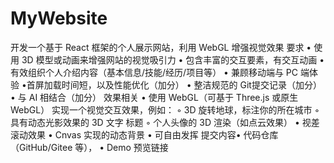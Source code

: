 # MyWebsite
开发一个基于 React 框架的个人展示网站，利用 WebGL 增强视觉效果
要求
• 使用 3D 模型或动画来增强网站的视觉吸引力
• 包含丰富的交互要素，有交互动画
• 有效组织个人介绍内容（基本信息/技能/经历/项目等）
• 兼顾移动端与 PC 端体验
•首屏加载时间短，以及性能优化（加分）
• 整洁规范的 Git提交记录（加分）
• 与 AI 相结合（加分）
效果相关
• 使用 WebGL（可基于 Three.js 或原生 WebGL） 实现一个视觉交互效果，例如：
◦ 3D 旋转地球，标注你的所在城市
◦ 具有动态光影效果的 3D 文字
标题
◦ 个人头像的 3D 渲染（如点云效果）
• 视差滚动效果
• Cnvas 实现的动态背景
• 可自由发挥
提交内容• 代码仓库（GitHub/Gitee 等），
• Demo 预览链接